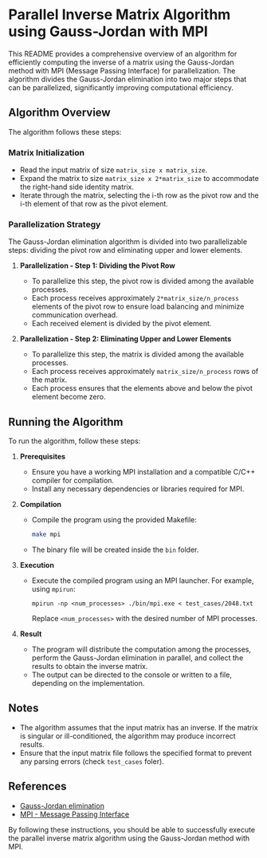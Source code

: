 # Parallel Inverse Matrix Algorithm using Gauss-Jordan with MPI

This README provides a comprehensive overview of an algorithm for efficiently computing the inverse of a matrix using the Gauss-Jordan method with MPI (Message Passing Interface) for parallelization. The algorithm divides the Gauss-Jordan elimination into two major steps that can be parallelized, significantly improving computational efficiency.

## Algorithm Overview

The algorithm follows these steps:

### Matrix Initialization
- Read the input matrix of size `matrix_size x matrix_size`.
- Expand the matrix to size `matrix_size x 2*matrix_size` to accommodate the right-hand side identity matrix.
- Iterate through the matrix, selecting the i-th row as the pivot row and the i-th element of that row as the pivot element.

### Parallelization Strategy
The Gauss-Jordan elimination algorithm is divided into two parallelizable steps: dividing the pivot row and eliminating upper and lower elements.

1. **Parallelization - Step 1: Dividing the Pivot Row**
   - To parallelize this step, the pivot row is divided among the available processes.
   - Each process receives approximately `2*matrix_size/n_process` elements of the pivot row to ensure load balancing and minimize communication overhead. 
   - Each received element is divided by the pivot element.

2. **Parallelization - Step 2: Eliminating Upper and Lower Elements**
   - To parallelize this step, the matrix is divided among the available processes.
   - Each process receives approximately `matrix_size/n_process` rows of the matrix.
   - Each process ensures that the elements above and below the pivot element become zero.

## Running the Algorithm
To run the algorithm, follow these steps:

1. **Prerequisites**
   - Ensure you have a working MPI installation and a compatible C/C++ compiler for compilation.
   - Install any necessary dependencies or libraries required for MPI.

2. **Compilation**
   - Compile the program using the provided Makefile:
     ```bash
     make mpi
     ```
   - The binary file will be created inside the `bin` folder.

3. **Execution**
   - Execute the compiled program using an MPI launcher. For example, using `mpirun`:
     ```
     mpirun -np <num_processes> ./bin/mpi.exe < test_cases/2048.txt
     ```
     Replace `<num_processes>` with the desired number of MPI processes.

4. **Result**
   - The program will distribute the computation among the processes, perform the Gauss-Jordan elimination in parallel, and collect the results to obtain the inverse matrix.
   - The output can be directed to the console or written to a file, depending on the implementation.

## Notes
- The algorithm assumes that the input matrix has an inverse. If the matrix is singular or ill-conditioned, the algorithm may produce incorrect results.
- Ensure that the input matrix file follows the specified format to prevent any parsing errors (check `test_cases` foler).

## References
- [Gauss-Jordan elimination](https://en.wikipedia.org/wiki/Gauss%E2%80%93Jordan_elimination)
- [MPI - Message Passing Interface](https://www.mpi-forum.org/)

By following these instructions, you should be able to successfully execute the parallel inverse matrix algorithm using the Gauss-Jordan method with MPI.